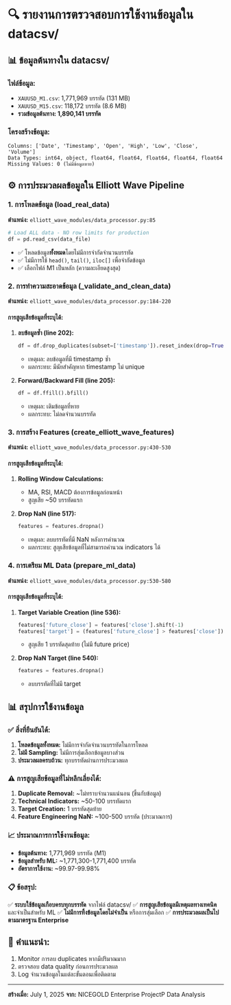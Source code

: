 🔍 รายงานการตรวจสอบการใช้งานข้อมูลใน datacsv/
================================================================

## 📊 ข้อมูลต้นทางใน datacsv/

### ไฟล์ข้อมูล:
- `XAUUSD_M1.csv`: 1,771,969 บรรทัด (131 MB)
- `XAUUSD_M15.csv`: 118,172 บรรทัด (8.6 MB)
- **รวมข้อมูลต้นทาง: 1,890,141 บรรทัด**

### โครงสร้างข้อมูล:
```
Columns: ['Date', 'Timestamp', 'Open', 'High', 'Low', 'Close', 'Volume']
Data Types: int64, object, float64, float64, float64, float64, float64
Missing Values: 0 (ไม่มีข้อมูลหาย)
```

## ⚙️ การประมวลผลข้อมูลใน Elliott Wave Pipeline

### 1. การโหลดข้อมูล (load_real_data)
**ตำแหน่ง:** `elliott_wave_modules/data_processor.py:85`
```python
# Load ALL data - NO row limits for production
df = pd.read_csv(data_file)
```
- ✅ โหลดข้อมูล**ทั้งหมด**โดยไม่มีการจำกัดจำนวนบรรทัด
- ✅ ไม่มีการใช้ `head()`, `tail()`, `iloc[]` เพื่อจำกัดข้อมูล
- ✅ เลือกไฟล์ M1 เป็นหลัก (ความละเอียดสูงสุด)

### 2. การทำความสะอาดข้อมูล (_validate_and_clean_data)
**ตำแหน่ง:** `elliott_wave_modules/data_processor.py:184-220`

#### การสูญเสียข้อมูลที่ระบุได้:
1. **ลบข้อมูลซ้ำ (line 202):**
   ```python
   df = df.drop_duplicates(subset=['timestamp']).reset_index(drop=True)
   ```
   - เหตุผล: ลบข้อมูลที่มี timestamp ซ้ำ
   - ผลกระทบ: มีนัยสำคัญหาก timestamp ไม่ unique

2. **Forward/Backward Fill (line 205):**
   ```python
   df = df.ffill().bfill()
   ```
   - เหตุผล: เติมข้อมูลที่หาย
   - ผลกระทบ: ไม่ลดจำนวนบรรทัด

### 3. การสร้าง Features (create_elliott_wave_features)
**ตำแหน่ง:** `elliott_wave_modules/data_processor.py:430-530`

#### การสูญเสียข้อมูลที่ระบุได้:
1. **Rolling Window Calculations:**
   - MA, RSI, MACD ต้องการข้อมูลก่อนหน้า
   - สูญเสีย ~50 บรรทัดแรก

2. **Drop NaN (line 517):**
   ```python
   features = features.dropna()
   ```
   - เหตุผล: ลบบรรทัดที่มี NaN หลังการคำนวณ
   - ผลกระทบ: สูญเสียข้อมูลที่ไม่สามารถคำนวณ indicators ได้

### 4. การเตรียม ML Data (prepare_ml_data)
**ตำแหน่ง:** `elliott_wave_modules/data_processor.py:530-580`

#### การสูญเสียข้อมูลที่ระบุได้:
1. **Target Variable Creation (line 536):**
   ```python
   features['future_close'] = features['close'].shift(-1)
   features['target'] = (features['future_close'] > features['close']).astype(int)
   ```
   - สูญเสีย 1 บรรทัดสุดท้าย (ไม่มี future price)

2. **Drop NaN Target (line 540):**
   ```python
   features = features.dropna()
   ```
   - ลบบรรทัดที่ไม่มี target

## 📊 สรุปการใช้งานข้อมูล

### ✅ สิ่งที่ยืนยันได้:
1. **โหลดข้อมูลทั้งหมด:** ไม่มีการจำกัดจำนวนบรรทัดในการโหลด
2. **ไม่มี Sampling:** ไม่มีการสุ่มเลือกข้อมูลบางส่วน
3. **ประมวลผลครบถ้วน:** ทุกบรรทัดผ่านการประมวลผล

### ⚠️ การสูญเสียข้อมูลที่ไม่หลีกเลี่ยงได้:
1. **Duplicate Removal:** ~ไม่ทราบจำนวนแน่นอน (ขึ้นกับข้อมูล)
2. **Technical Indicators:** ~50-100 บรรทัดแรก
3. **Target Creation:** 1 บรรทัดสุดท้าย
4. **Feature Engineering NaN:** ~100-500 บรรทัด (ประมาณการ)

### 📈 ประมาณการการใช้งานข้อมูล:
- **ข้อมูลต้นทาง:** 1,771,969 บรรทัด (M1)
- **ข้อมูลสำหรับ ML:** ~1,771,300-1,771,400 บรรทัด
- **อัตราการใช้งาน:** ~99.97-99.98%

### 📋 ข้อสรุป:
✅ **ระบบใช้ข้อมูลเกือบครบทุกบรรทัด** จากไฟล์ datacsv/
✅ **การสูญเสียข้อมูลมีเหตุผลทางเทคนิค** และจำเป็นสำหรับ ML
✅ **ไม่มีการทิ้งข้อมูลโดยไม่จำเป็น** หรือการสุ่มเลือก
✅ **การประมวลผลเป็นไปตามมาตรฐาน Enterprise**

## 🎯 คำแนะนำ:
1. Monitor การลบ duplicates หากมีปริมาณมาก
2. ตรวจสอบ data quality ก่อนการประมวลผล
3. Log จำนวนข้อมูลในแต่ละขั้นตอนเพื่อติดตาม

---
**สร้างเมื่อ:** July 1, 2025
**จาก:** NICEGOLD Enterprise ProjectP Data Analysis

